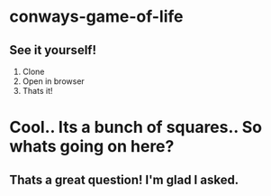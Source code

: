 # conways-game-of-life
<h2>See it yourself!</h2>
<ol>
  <li>Clone</li>
  <li>Open in browser</li>
  <li>Thats it!</li>
 </ol>
 
 <h1>Cool.. Its a bunch of squares.. So whats going on here?</h1>
 <h2>Thats a great question! I'm glad I asked.</h2>
